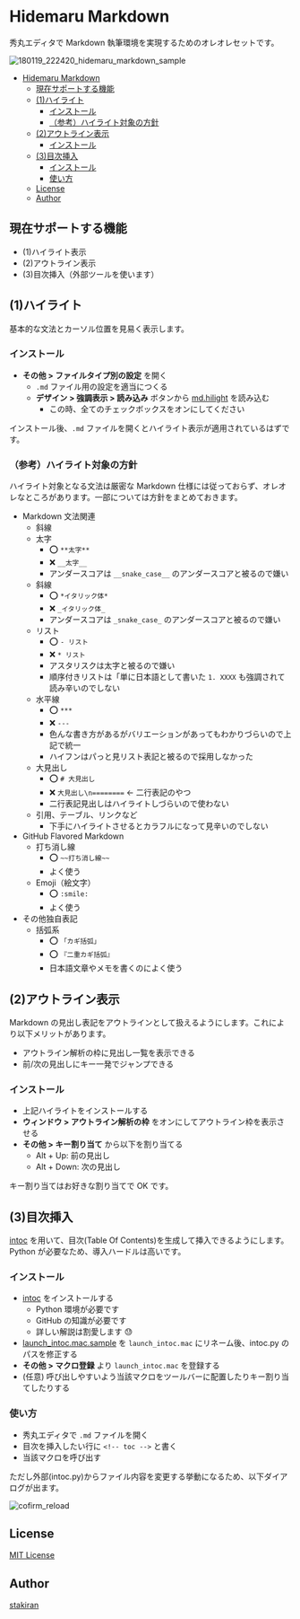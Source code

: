 # Hidemaru Markdown
秀丸エディタで Markdown 執筆環境を実現するためのオレオレセットです。

![180119_222420_hidemaru_markdown_sample](https://user-images.githubusercontent.com/23325839/35152874-8782c640-fd67-11e7-838c-0120461546a7.png)

<!-- toc -->
- [Hidemaru Markdown](#hidemaru-markdown)
  - [現在サポートする機能](#現在サポートする機能)
  - [(1)ハイライト](#1ハイライト)
    - [インストール](#インストール)
    - [（参考）ハイライト対象の方針](#参考ハイライト対象の方針)
  - [(2)アウトライン表示](#2アウトライン表示)
    - [インストール](#インストール-1)
  - [(3)目次挿入](#3目次挿入)
    - [インストール](#インストール-2)
    - [使い方](#使い方)
  - [License](#license)
  - [Author](#author)

## 現在サポートする機能
- (1)ハイライト表示
- (2)アウトライン表示
- (3)目次挿入（外部ツールを使います）

## (1)ハイライト
基本的な文法とカーソル位置を見易く表示します。

### インストール
- **その他 > ファイルタイプ別の設定** を開く
  - `.md` ファイル用の設定を適当につくる
  - **デザイン > 強調表示 > 読み込み** ボタンから [md.hilight](md.hilight) を読み込む
    - この時、全てのチェックボックスをオンにしてください

インストール後、`.md` ファイルを開くとハイライト表示が適用されているはずです。

### （参考）ハイライト対象の方針
ハイライト対象となる文法は厳密な Markdown 仕様には従っておらず、オレオレなところがあります。一部については方針をまとめておきます。

- Markdown 文法関連
  - 斜線
  - 太字
    - :o: `**太字**`
    - :x: `__太字__`
    - アンダースコアは `__snake_case__` のアンダースコアと被るので嫌い
  - 斜線
    - :o: `*イタリック体*`
    - :x: `_イタリック体_`
    - アンダースコアは `_snake_case_` のアンダースコアと被るので嫌い
  - リスト
    - :o: `- リスト`
    - :x: `* リスト`
    - アスタリスクは太字と被るので嫌い
    - 順序付きリストは「単に日本語として書いた `1. XXXX` も強調されて読み辛いのでしない
  - 水平線
    - :o: `***`
    - :x: `---`
    - 色んな書き方があるがバリエーションがあってもわかりづらいので上記で統一
    - ハイフンはパっと見リスト表記と被るので採用しなかった
  - 大見出し
    - :o: `# 大見出し`
    - :x: `大見出し\n========` ← 二行表記のやつ
    - 二行表記見出しはハイライトしづらいので使わない
  - 引用、テーブル、リンクなど
    - 下手にハイライトさせるとカラフルになって見辛いのでしない
- GitHub Flavored Markdown
  - 打ち消し線
    - :o: `~~打ち消し線~~`
    - よく使う
  - Emoji（絵文字）
    - :o: `:smile:`
    - よく使う
- その他独自表記
  - 括弧系
    - :o: `「カギ括弧」`
    - :o: `『二重カギ括弧』`
    - 日本語文章やメモを書くのによく使う

## (2)アウトライン表示
Markdown の見出し表記をアウトラインとして扱えるようにします。これにより以下メリットがあります。

- アウトライン解析の枠に見出し一覧を表示できる
- 前/次の見出しにキー一発でジャンプできる

### インストール
- 上記ハイライトをインストールする
- **ウィンドウ > アウトライン解析の枠** をオンにしてアウトライン枠を表示させる
- **その他 > キー割り当て** から以下を割り当てる
  - Alt + Up: 前の見出し
  - Alt + Down: 次の見出し

キー割り当てはお好きな割り当てで OK です。

## (3)目次挿入
[intoc](https://github.com/stakiran/intoc) を用いて、目次(Table Of Contents)を生成して挿入できるようにします。Python が必要なため、導入ハードルは高いです。

### インストール
- [intoc](https://github.com/stakiran/intoc) をインストールする
  - Python 環境が必要です
  - GitHub の知識が必要です
  - 詳しい解説は割愛します :sweat:
- [launch_intoc.mac.sample](launch_intoc.mac.sample) を `launch_intoc.mac` にリネーム後、intoc.py のパスを修正する
- **その他 > マクロ登録** より `launch_intoc.mac` を登録する
- (任意) 呼び出しやすいよう当該マクロをツールバーに配置したりキー割り当てしたりする

### 使い方
- 秀丸エディタで `.md` ファイルを開く
- 目次を挿入したい行に `<!-- toc -->` と書く
- 当該マクロを呼び出す

ただし外部(intoc.py)からファイル内容を変更する挙動になるため、以下ダイアログが出ます。

![cofirm_reload](https://user-images.githubusercontent.com/23325839/35152754-f877b866-fd66-11e7-89e8-9f4aee46ef55.jpg)

## License
[MIT License](LICENSE)

## Author
[stakiran](https://github.com/stakiran)

